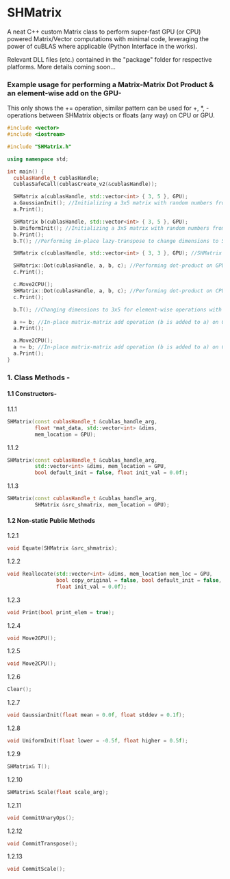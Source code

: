 # SHMatrix
A neat C++ custom Matrix class to perform super-fast GPU (or CPU) powered Matrix/Vector computations with minimal code, leveraging the power of cuBLAS where applicable (Python Interface in the works).

Relevant DLL files (etc.) contained in the "package" folder for respective platforms. More details coming soon...

### Example usage for performing a Matrix-Matrix Dot Product & an element-wise add on the GPU- 
This only shows the += operation, similar pattern can be used for +, *, - operations between SHMatrix objects or floats (any way) on CPU or GPU.

```c++
#include <vector>
#include <iostream>

#include "SHMatrix.h"

using namespace std;

int main() {
  cublasHandle_t cublasHandle;
  CublasSafeCall(cublasCreate_v2(&cublasHandle));

  SHMatrix a(cublasHandle, std::vector<int> { 3, 5 }, GPU);
  a.GaussianInit(); //Initializing a 3x5 matrix with random numbers from gaussian distribution.
  a.Print();

  SHMatrix b(cublasHandle, std::vector<int> { 3, 5 }, GPU);
  b.UniformInit(); //Initializing a 3x5 matrix with random numbers from uniform distribution.
  b.Print();
  b.T(); //Performing in-place lazy-transpose to change dimensions to 5x3.

  SHMatrix c(cublasHandle, std::vector<int> { 3, 3 }, GPU); //SHMatrix to store dot-product results.

  SHMatrix::Dot(cublasHandle, a, b, c); //Performing dot-product on GPU.
  c.Print();

  c.Move2CPU();
  SHMatrix::Dot(cublasHandle, a, b, c); //Performing dot-product on CPU.
  c.Print();

  b.T(); //Changing dimensions to 3x5 for element-wise operations with a.

  a += b; //In-place matrix-matrix add operation (b is added to a) on GPU.
  a.Print();

  a.Move2CPU();
  a += b; //In-place matrix-matrix add operation (b is added to a) on CPU.
  a.Print();
}
```

### 1. Class Methods -
#### 1.1 __Constructors-__
  1.1.1
  ```c++
  SHMatrix(const cublasHandle_t &cublas_handle_arg,
           float *mat_data, std::vector<int> &dims,
           mem_location = GPU);
  ```
  1.1.2
  ```c++
  SHMatrix(const cublasHandle_t &cublas_handle_arg,
           std::vector<int> &dims, mem_location = GPU,
           bool default_init = false, float init_val = 0.0f);
  ```
  1.1.3
  ```c++
  SHMatrix(const cublasHandle_t &cublas_handle_arg,
           SHMatrix &src_shmatrix, mem_location = GPU);
  ```
  
#### 1.2 __Non-static Public Methods__
  1.2.1
  ```c++
  void Equate(SHMatrix &src_shmatrix);
  ```
  1.2.2
  ```c++
  void Reallocate(std::vector<int> &dims, mem_location mem_loc = GPU,
                  bool copy_original = false, bool default_init = false,
                  float init_val = 0.0f);
  ```
  1.2.3
  ```c++
  void Print(bool print_elem = true);
  ```
  1.2.4
  ```c++
  void Move2GPU();
  ```
  1.2.5
  ```c++
  void Move2CPU();
  ```
  1.2.6
  ```c++
  Clear();
  ```
  1.2.7
  ```c++
  void GaussianInit(float mean = 0.0f, float stddev = 0.1f);
  ```
  1.2.8
  ```c++
  void UniformInit(float lower = -0.5f, float higher = 0.5f);
  ```
  1.2.9
  ```c++
  SHMatrix& T();
  ```
  1.2.10
  ```c++
  SHMatrix& Scale(float scale_arg);
  ```
  1.2.11
  ```c++
  void CommitUnaryOps();
  ```
  1.2.12
  ```c++
  void CommitTranspose();
  ```
  1.2.13
  ```c++
  void CommitScale();
  ```
